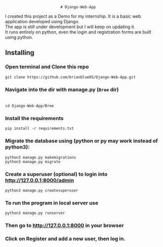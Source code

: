                              # Django-Web-App
I created this project as a Demo for my internship. It is a basic web application developed using Django.<br >
The app is still under development but I will keep on updating it.<br> 
It runs entirely on python, even the login and registration forms are built using python.


##  Installing
### Open terminal and Clone this repo<br/>
    git clone https://github.com/brianblue05/Django-Web-App.git
### Navigate into the dir with manage.py  (`Bree` dir) <br><br/>
    cd Django-Web-App/Bree
### Install the requirements<br/>
    pip install -r requirements.txt
### Migrate the database using (python or py may work instead of python3): <br/>
    python3 manage.py makemigrations
    python3 manage.py migrate
### Create a superuser (optional) to login into http://127.0.0.1:8000/admin <br/>
    python3 manage.py createsuperuser
### To run the program in local server use <br/>
    python3 manage.py runserver
### Then go to http://127.0.0.1:8000 in your browser <br/>

### Click on Register and add a new user, then log in.
